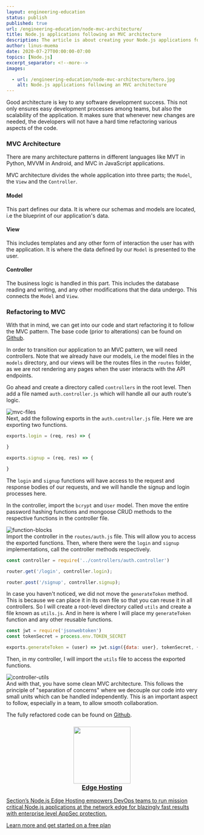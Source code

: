 ```yaml
---
layout: engineering-education
status: publish
published: true
url: /engineering-education/node-mvc-architecture/
title: Node.js applications following an MVC architecture
description: The article is about creating your Node.js applications following an MVC architecture pattern that divides the whole application into three parts.
author: linus-muema
date: 2020-07-27T00:00:00-07:00
topics: [Node.js]
excerpt_separator: <!--more-->
images:

  - url: /engineering-education/node-mvc-architecture/hero.jpg
    alt: Node.js applications following an MVC architecture
---
```

Good architecture is key to any software development success. This not only ensures easy development processes among teams, but also the scalability of the application. It makes sure that whenever new changes are needed, the developers will not have a hard time refactoring various aspects of the code.
<!--more-->

### MVC Architecture
There are many architecture patterns in different languages like MVT in Python, MVVM in Android, and MVC in JavaScript applications.

MVC architecture divides the whole application into three parts; the `Model`, the `View` and the `Controller`.

#### Model
This part defines our data. It is where our schemas and models are located, i.e the blueprint of our application's data.

#### View
This includes templates and any other form of interaction the user has with the application. It is where the data defined by our `Model` is presented to the user.

#### Controller
The business logic is handled in this part. This includes the database reading and writing, and any other modifications that the data undergo. This connects the `Model` and `View`.

### Refactoring to MVC
With that in mind, we can get into our code and start refactoring it to follow the MVC pattern. The base code (prior to alterations) can be found on [Github](https://github.com/LinusMuema/node-authentication-api/tree/heroku-deployment).

In order to transition our application to an MVC pattern, we will need controllers. Note that we already have our models, i.e the model files in the `models` directory, and our views will be the routes files in the `routes` folder, as we are not rendering any pages when the user interacts with the API endpoints.

Go ahead and create a directory called `controllers` in the root level. Then add a file named `auth.controller.js` which will handle all our auth route's logic.

![mvc-files](/engineering-education/node-mvc-architecture/mvc-files.png)<br>
Next, add the following exports in the `auth.controller.js` file.  Here we are exporting two functions.

```javascript
exports.login = (req, res) => {

}

exports.signup = (req, res) => {

}
```

The `login` and `signup` functions will have access to the request and response bodies of our requests, and we will handle the signup and login processes here.

In the controller, import the `bcrypt` and `User` model. Then move the entire password hashing functions and mongoose CRUD methods to the respective functions in the controller file.

![function-blocks](/engineering-education/node-mvc-architecture/function-blocks.png)<br>
Import the controller in the `routes/auth.js` file. This will allow you to access the exported functions. Then, where there were the `login` and `signup` implementations, call the controller methods respectively.

```javascript
const controller = require('../controllers/auth.controller')

router.get('/login', controller.login);

router.post('/signup', controller.signup);
```

In case you haven't noticed, we did not move the `generateToken` method. This is because we can place it in its own file so that you can reuse it in all controllers. So I will create a root-level directory called `utils` and create a file known as `utils.js`. And in here is where I will place my `generateToken` function and any other reusable functions.     

```javascript
const jwt = require('jsonwebtoken')
const tokenSecret = process.env.TOKEN_SECRET

exports.generateToken = (user) => jwt.sign({data: user}, tokenSecret, {expiresIn: '24h'})

```

Then, in my controller, I will import the `utils` file to access the exported functions.

![controller-utils](/engineering-education/node-mvc-architecture/controller-utils.png)<br>
And with that, you have some clean MVC architecture. This follows the principle of "separation of concerns" where we decouple our code into very small units which can be handled independently. This is an important aspect to follow, especially in a team, to allow smooth collaboration.

The fully refactored code can be found on [Github](https://github.com/LinusMuema/node-authentication-api/tree/mvc).

<section class="section-rich-text xs-pb-80 xs-pt-80">
  <div class="section-container">
    <div class="section-rich-text-inner prl-5">
      <a class="decoration-none" href="/modules/node-js/">
        <div class="cta-block-box relative xs-mt-10 xs-mb-50">
          <div class="cta-block-box-left-block absolute"></div>
          <div class="cta-block-box-left-stripes absolute"></div>
          <div class="cta-block-box-inner pa-5 cta-shadow">
            <h3 class="title-3" style="text-align: center;"><img src="/assets/images/blog/featured-images/Node.js_logo.png" width="150" style="margin: 0;"><br>Edge Hosting</h3>
            <p class="xs-mb-20">Section’s Node.js Edge Hosting empowers DevOps teams to run mission critical Node.js applications at the network edge for blazingly fast results with enterprise level AppSec protection.</p>
            <span class="link-with-arrow-blue text-blue text-18-medium">Learn more and get started on a free plan</span>
          </div>
          <div class="cta-block-box-right-block absolute"></div>
          <div class="cta-block-box-right-stripes absolute"></div>
        </div>
      </a>
    </div>
  </div>
</section>
